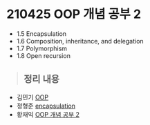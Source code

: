 # 210425 OOP 개념 공부 2
- 1.5    Encapsulation
- 1.6    Composition, inheritance, and delegation
- 1.7    Polymorphism
- 1.8    Open recursion

> ## 정리 내용
- 김민기 [OOP](https://minki.pythonanywhere.com/blog/9)
- 정형준 [encapsulation](https://hyungjunjeong.atlassian.net/l/c/sBMg0nL1)
- 황재익 [OOP 개념 공부 2](https://icksw.tistory.com/229)
